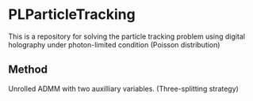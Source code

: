 # PLParticleTracking

This is a repository for solving the particle tracking problem using digital holography under photon-limited condition (Poisson distribution)

## Method 
Unrolled ADMM with two auxilliary variables. (Three-splitting strategy)
